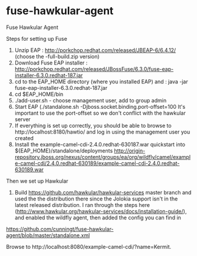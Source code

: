 # fuse-hawkular-agent
Fuse Hawkular Agent

Steps for setting up Fuse

1) Unzip EAP : http://porkchop.redhat.com/released/JBEAP-6/6.4.12/ (choose the -full-build.zip version)
2) Download Fuse EAP installer : 
http://porkchop.redhat.com/released/JBossFuse/6.3.0/fuse-eap-installer-6.3.0.redhat-187.jar
3) cd to the EAP_HOME directory (where you installed EAP) and :
java -jar fuse-eap-installer-6.3.0.redhat-187.jar
4) cd $EAP_HOME/bin
5) ./add-user.sh - choose management user, add to group admin
6) Start EAP (./standalone.sh -Djboss.socket.binding.port-offset=100
It's important to use the port-offset so we don't conflict with the hawkular server
7) If everything is set up correctly, you should be able to browse to http://localhost:8180/hawtio/ and log in using the management user you created
8) Install the example-camel-cdi-2.4.0.redhat-630187.war quickstart into ${EAP_HOME}/standalone/deployments 
http://origin-repository.jboss.org/nexus/content/groups/ea/org/wildfly/camel/example-camel-cdi/2.4.0.redhat-630189/example-camel-cdi-2.4.0.redhat-630189.war


Then we set up Hawkular 
1) Build https://github.com/hawkular/hawkular-services master branch and used the the distribution there since the Jolokia support isn't in the latest released distribution.  I ran through the steps here (http://www.hawkular.org/hawkular-services/docs/installation-guide/), and enabled the wildfly agent, then added the config you can find in 

https://github.com/cunningt/fuse-hawkular-agent/blob/master/standalone.xml

Browse to http://localhost:8080/example-camel-cdi/?name=Kermit.

